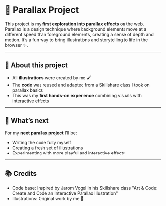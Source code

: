 # 🌌 Parallax Project

This project is my **first exploration into parallax effects** on the web. Parallax is a design technique where background elements move at a different speed than foreground elements, creating a sense of depth and motion. It’s a fun way to bring illustrations and storytelling to life in the browser ✨.

---

## 🎨 About this project

* All **illustrations** were created by me 🖌️
* The **code** was reused and adapted from a Skillshare class I took on parallax basics
* This was my **first hands-on experience** combining visuals with interactive effects

---

## 🚀 What’s next

For my **next parallax project** I’ll be:

* Writing the code fully myself
* Creating a fresh set of illustrations
* Experimenting with more playful and interactive effects

---

## 📚 Credits

* Code base: Inspired by Jarom Vogel in his Skillshare class "Art & Code: Create and Code an Interactive Parallax Illustration"
* Illustrations: Original work by me 🎨

